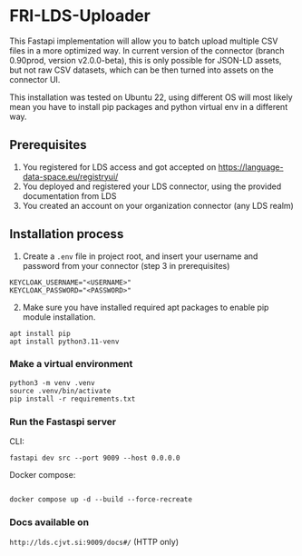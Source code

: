 # FRI-LDS-Uploader
This Fastapi implementation will allow you to batch upload multiple CSV files in a more optimized way. In current version of the connector (branch 0.90prod, version v2.0.0-beta), this is only possible for JSON-LD assets, but not raw CSV datasets, which can be then turned into assets on the connector UI.

This installation was tested on Ubuntu 22, using different OS will most likely mean you have to install pip packages and python virtual env in a different way.


## Prerequisites
1. You registered for LDS access and got accepted on https://language-data-space.eu/registryui/
2. You deployed and registered your LDS connector, using the provided documentation from LDS
3. You created an account on your organization connector (any LDS realm)



## Installation process
1. Create a `.env` file in project root, and insert your username and password from your connector (step 3 in prerequisites)
```
KEYCLOAK_USERNAME="<USERNAME>"
KEYCLOAK_PASSWORD="<PASSWORD>"
```
2. Make sure you have installed required apt packages to enable pip module installation. 
```
apt install pip
apt install python3.11-venv
```

### Make a virtual environment
```
python3 -m venv .venv
source .venv/bin/activate
pip install -r requirements.txt
```

### Run the Fastaspi server

CLI: 
```
fastapi dev src --port 9009 --host 0.0.0.0
```

Docker compose: 
```

docker compose up -d --build --force-recreate
```


### Docs available on 
`http://lds.cjvt.si:9009/docs#/` (HTTP only)
